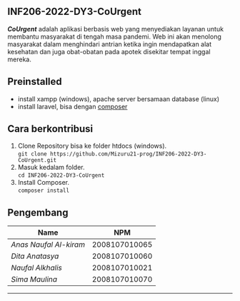 ## INF206-2022-DY3-CoUrgent

***CoUrgent*** adalah aplikasi berbasis web yang menyediakan layanan untuk membantu masyarakat di tengah masa pandemi. Web ini akan menolong masyarakat dalam menghindari antrian ketika ingin mendapatkan alat kesehatan dan juga obat-obatan pada apotek disekitar tempat inggal mereka.

## Preinstalled
<ul>
    <li>install xampp (windows), apache server bersamaan database (linux) </li>
    <li>install laravel, bisa dengan <a href="https://getcomposer.org/">composer</a></li>
</ul>

## Cara berkontribusi

1. Clone Repository bisa ke folder htdocs (windows).<br>
`git clone https://github.com/Mizuru21-prog/INF206-2022-DY3-CoUrgent.git`
2. Masuk kedalam folder.<br>
`cd INF206-2022-DY3-CoUrgent`
3. Install Composer. <br>
`composer install`


## Pengembang
  
  | Name        | NPM           |
| ------------- |:-------------:|
| <em> Anas Naufal Al-kiram </em>       | 2008107010065 |
| <em> Dita Anatasya </em> | 2008107010060       |
| <em> Naufal Alkhalis </em>      | 2008107010021      |
| <em> Sima Maulina </em>   |  2008107010070       |
<hr>

